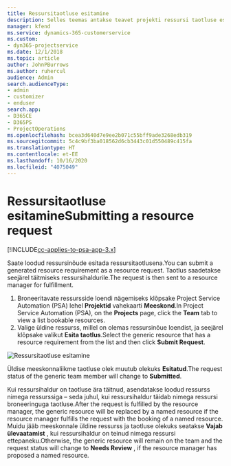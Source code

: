 ```yaml
---
title: Ressursitaotluse esitamine
description: Selles teemas antakse teavet projekti ressursi taotluse esitamise kohta.
manager: kfend
ms.service: dynamics-365-customerservice
ms.custom:
- dyn365-projectservice
ms.date: 12/1/2018
ms.topic: article
author: JohnPBurrows
ms.author: ruhercul
audience: Admin
search.audienceType:
- admin
- customizer
- enduser
search.app:
- D365CE
- D365PS
- ProjectOperations
ms.openlocfilehash: bcea3d640d7e9ee2b071c55bff9ade3268edb319
ms.sourcegitcommit: 5c4c9bf3ba018562d6cb3443c01d550489c415fa
ms.translationtype: HT
ms.contentlocale: et-EE
ms.lasthandoff: 10/16/2020
ms.locfileid: "4075049"
---
```

# <a name="submitting-a-resource-request"></a><span data-ttu-id="4f163-103">Ressursitaotluse esitamine</span><span class="sxs-lookup"><span data-stu-id="4f163-103">Submitting a resource request</span></span>

[!INCLUDE[cc-applies-to-psa-app-3.x](../includes/cc-applies-to-psa-app-3x.md)]

<span data-ttu-id="4f163-104">Saate loodud ressursinõude esitada ressursitaotlusena.</span><span class="sxs-lookup"><span data-stu-id="4f163-104">You can submit a generated resource requirement as a resource request.</span></span> <span data-ttu-id="4f163-105">Taotlus saadetakse seejärel täitmiseks ressursihaldurile.</span><span class="sxs-lookup"><span data-stu-id="4f163-105">The request is then sent to a resource manager for fulfillment.</span></span>

1. <span data-ttu-id="4f163-106">Broneeritavate ressursside loendi nägemiseks klõpsake Project Service Automation (PSA) lehel **Projektid** vahekaarti **Meeskond**.</span><span class="sxs-lookup"><span data-stu-id="4f163-106">In Project Service Automation (PSA), on the **Projects** page, click the **Team** tab to view a list bookable resources.</span></span> 
2. <span data-ttu-id="4f163-107">Valige üldine ressurss, millel on olemas ressursinõue loendist, ja seejärel klõpsake valikut **Esita taotlus**.</span><span class="sxs-lookup"><span data-stu-id="4f163-107">Select the generic resource that has a resource requirement from the list and then click **Submit Request**.</span></span>

![Ressursitaotluse esitamine](media/RM-how-to-18.png)

<span data-ttu-id="4f163-109">Üldise meeskonnaliikme taotluse olek muutub olekuks **Esitatud**.</span><span class="sxs-lookup"><span data-stu-id="4f163-109">The request status of the generic team member will change to **Submitted**.</span></span>

<span data-ttu-id="4f163-110">Kui ressursihaldur on taotluse ära täitnud, asendatakse loodud ressurss nimega ressurssiga – seda juhul, kui ressursihaldur täidab nimega ressursi broneeringuga taotluse.</span><span class="sxs-lookup"><span data-stu-id="4f163-110">After the request is fulfilled by the resource manager, the generic resource will be replaced by a named resource if the resource manager fulfills the request with the booking of a named resource.</span></span> <span data-ttu-id="4f163-111">Muidu jääb meeskonnale üldine ressurss ja taotluse olekuks seatakse **Vajab ülevaatamist** , kui ressursihaldur on teinud nimega ressursi ettepaneku.</span><span class="sxs-lookup"><span data-stu-id="4f163-111">Otherwise, the generic resource will remain on the team and the request status will change to **Needs Review** , if the resource manager has proposed a named resource.</span></span>
